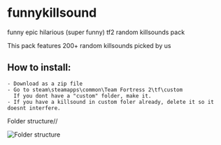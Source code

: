 # funnykillsound
 funny epic hilarious (super funny) tf2 random killsounds pack

This pack features 200+ random killsounds picked by us

## How to install:
```
- Download as a zip file
- Go to steam\steamapps\common\Team Fortress 2\tf\custom
  If you dont have a "custom" folder, make it.
- If you have a killsound in custom foler already, delete it so it doesnt interfere.
```
Folder structure// 

![Folder structure](https://i.imgur.com/xZXLel0.png)
